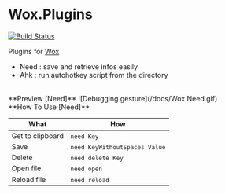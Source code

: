 # Wox.Plugins
[![Build Status](https://travis-ci.org/Shinao/Wox.Plugins.svg?branch=master)](https://travis-ci.org/Shinao/Wox.Plugins)

Plugins for [Wox](https://github.com/Wox-launcher/Wox)
- Need : save and retrieve infos easily
- Ahk : run autohotkey script from the directory

<br>
**Preview [Need]**
![Debugging gesture](/docs/Wox.Need.gif)

<br>
**How To Use [Need]**

| What        | How           |
| ------------- |-------------|
| Get to clipboard        | `need Key` |
| Save        | `need KeyWithoutSpaces Value` |
| Delete      | `need delete Key`      |
| Open file | `need open`      |
| Reload file | `need reload`     |
